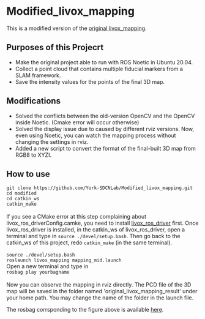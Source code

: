 # Modified_livox_mapping
This is a modified version of the [original livox_mapping](https://github.com/Livox-SDK/livox_mapping).
## Purposes of this Projecrt
* Make the original project able to run with ROS Noetic in Ubuntu 20.04.
* Collect a point cloud that contains multiple fiducial markers from a SLAM framework.
* Save the intensity values for the points of the final 3D map.
## Modifications
* Solved the conflicts between the old-version OpenCV and the OpenCV inside Noetic. (Cmake error will occur otherwise)
* Solved the display issue due to caused by different rviz versions. Now, even using Noetic, you can watch the mapping process without changing the settings in rviz.
* Added a new script to convert the format of the final-built 3D map from RGB8 to XYZI.
## How to use
``git clone https://github.com/York-SDCNLab/Modified_livox_mapping.git`` <br>
``cd modified``<br>
``cd catkin_ws``<br>
``catkin_make``<br>
<br>
If you see a CMake error at this step complaining about livox_ros_driverConfig.camke, you need to install [livox_ros_driver](https://github.com/Livox-SDK/livox_ros_driver) first. Once livox_ros_driver is installed, in the catkin_ws of livox_ros_driver, open a terminal and type in ``source ./devel/setup.bash``. Then go back to the catkin_ws of this project, redo ``catkin_make`` (in the same terminal). <br>
<br>
``source ./devel/setup.bash``<br>
``roslaunch livox_mapping mapping_mid.launch``<br>
Open a new terminal and type in <br>
``rosbag play yourbagname``<br>
<br>
Now you can observe the mapping in rviz directly. The PCD file of the 3D map will be saved in the folder named 'original_livox_mapping_result' under your home path. You may change the name of the folder in the launch file.


The rosbag corrsponding to the figure above is available [here](https://drive.google.com/file/d/1ZmS2tajLKvlstaqA8L-T6nzKj0bfL30n/view?usp=sharing).

